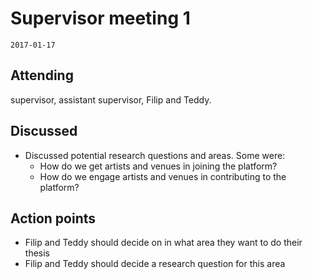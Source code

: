 # Supervisor meeting 1
`2017-01-17`
## Attending
supervisor, assistant supervisor, Filip and Teddy.

## Discussed
* Discussed potential research questions and areas. Some were:
  * How do we get artists and venues in joining the platform?
  * How do we engage artists and venues in contributing to the platform?

## Action points
* Filip and Teddy should decide on in what area they want to do their thesis
* Filip and Teddy should decide a research question for this area
